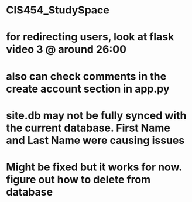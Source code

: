 # CIS454_StudySpace
# for redirecting users, look at flask video 3 @ around 26:00
# also can check comments in the create account section in app.py

# site.db may not be fully synced with the current database. First Name and Last Name were causing issues
# Might be fixed but it works for now. figure out how to delete from database